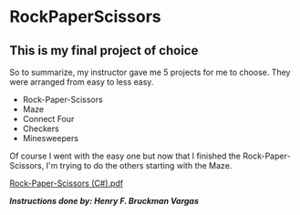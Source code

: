 # RockPaperScissors
## This is my final project of choice 

So to summarize, my instructor gave me 5 projects for me to choose. They were arranged from easy to less easy.

- Rock-Paper-Scissors
- Maze
- Connect Four
- Checkers
- Minesweepers

Of course I went with the easy one but now that I finished the Rock-Paper-Scissors, I'm trying to do the others starting with the Maze.

[Rock-Paper-Scissors (C#).pdf](https://github.com/AdmiralUmbrella/RockPaperScissors/files/8696942/Rock-Paper-Scissors.C.pdf)

_**Instructions done by: Henry F. Bruckman Vargas**_
